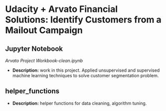 # Udacity + Arvato Financial Solutions: Identify Customers from a Mailout Campaign
## Jupyter Notebook
*Arvato Project Workbook-clean.ipynb*<br>
* **Description:** work in this project. Applied unsupervised and supervised machine learning techniques to solve 
customer 
segmentation problem.
## helper_functions
* **Description:** helper functions for data cleaning, algorithm tuning.
